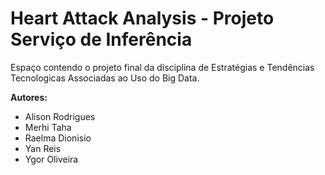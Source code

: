 # Heart Attack Analysis - Projeto Serviço de Inferência
Espaço contendo o projeto final da disciplina de Estratégias e Tendências Tecnologicas Associadas ao Uso do Big Data.

**Autores:**
*   Alison Rodrigues
*   Merhi Taha
*   Raelma Dionisio
*   Yan Reis
*   Ygor Oliveira
